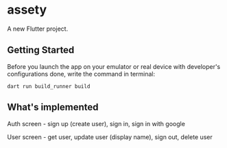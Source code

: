 # assety

A new Flutter project.

## Getting Started

Before you launch the app on your emulator or real device with developer's configurations done, write the command in terminal:

`dart run build_runner build`

## What's implemented

Auth screen - sign up (create user), sign in, sign in with google

User screen - get user, update user (display name), sign out, delete user
